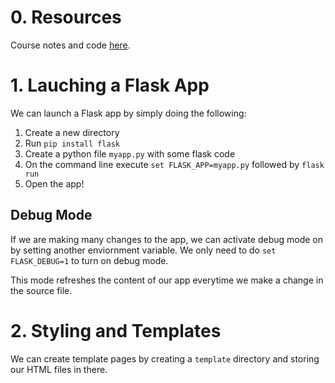 # 0. Resources
Course notes and code [here](https://github.com/jimdevops19/FlaskSeries).

# 1. Lauching a Flask App
We can launch a Flask app by simply doing the following:
1. Create a new directory
2. Run `pip install flask`
3. Create a python file `myapp.py` with some flask code
4. On the command line execute `set FLASK_APP=myapp.py` followed by `flask run`
5. Open the app!

## Debug Mode
If we are making many changes to the app, we can activate debug mode on by setting another enviornment variable. We only need to do `set FLASK_DEBUG=1` to turn on debug mode.

This mode refreshes the content of our app everytime we make a change in the source file.


# 2. Styling and Templates
We can create template pages by creating a `template` directory and storing our HTML files in there.